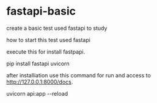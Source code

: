 # fastapi-basic
create a basic test used fastapi to study

how to start this test used fastapi

execute this for install fastpapi.

pip install fastapi uvicorn

after installiation use this command for run and access to http://127.0.0.1:8000/docs.

uvicorn api:app --reload
